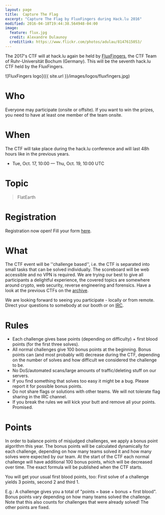 ```yaml
---
layout: page
title:  Capture The Flag
excerpt: "Capture The Flag by FluxFingers during Hack.lu 2016"
modified: 2016-04-18T19:44:38.564948-04:00
image:
  feature: flux.jpg
  credit: Alexandre Dulaunoy
  creditlink: https://www.flickr.com/photos/adulau/8147615053/
---
```


The 2017's CTF will at hack.lu again be held by [FluxFingers](https://www.fluxfingers.net/), the CTF Team of
Ruhr-Universität Bochum (Germany). This will be the seventh hack.lu CTF held by the FluxFingers.

![FluxFingers logo]({{ site.url }}/images/logos/fluxfingers.jpg)

# Who

Everyone may participate (onsite or offsite). If you want to win the prizes, you need to have at least one member of the team onsite.

# When

The CTF will take place during the hack.lu conference and will last 48h hours like in the previous years.

* Tue, Oct. 17, 10:00 — Thu, Oct. 19, 10:00 UTC 

# Topic

> FlatEarth

# Registration

Registration now open! Fill your form [here](https://flatearth.fluxfingers.net/register).

# What

The CTF event will be ''challenge based'', i.e. the CTF is separated
into small tasks that can be solved individually. The scoreboard will be
web accessible and no VPN is required. We are trying our best to give
all participants a delightful experience, the covered topics are
somewhere around crypto, web security, reverse engineering and forensics. Have a look at the previous
CTFs on the [archive](https://ctf.fluxfingers.net).

We are looking forward to seeing you participate - locally or from
remote. Direct your questions to somebody at our booth or on
[IRC](irc://chat.freenode.net/fluxfingers).

# Rules

*    Each challenge gives base points (depending on difficulty) + first blood points (for the first three solves).
*    All normal challenges give 100 bonus points at the beginning. Bonus points can (and most probably will) decrease during the CTF, depending on the number of solves and how difficult we considered the challenge to be.
*    No DoS/automated scans/large amounts of traffic/deleting stuff on our servers.
*    If you find something that solves too easy it might be a bug. Please report it for possible bonus points.
*    Do not share flags or solutions with other teams. We will not tolerate flag sharing in the IRC channel.
*    If you break the rules we will kick your butt and remove all your points. Promised.

# Points

In order to balance points of misjudged challenges, we apply a bonus point algorithm this year. The bonus points will be calculated dynamically for each challenge, depending on how many teams solved it and how many solves were expected by our team. At the start of the CTF each normal challenge will have additional 100 bonus points, which will be decreased over time. The exact formula will be published when the CTF starts.

You will get your usual first blood points, too: First solve of a challenge yields 3 points, second 2 and third 1.

E.g.: A challenge gives you a total of "points = base + bonus + first blood". Bonus points vary depending on how many teams solved the challenge. Note that this also counts for challenges that were already solved! The other points are fixed.

